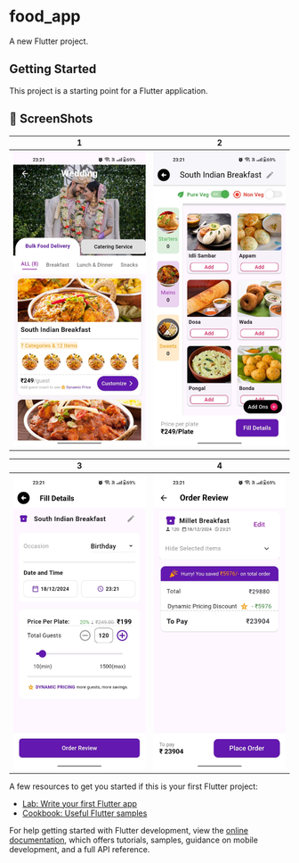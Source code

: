 # food_app

A new Flutter project.

## Getting Started

This project is a starting point for a Flutter application.

## 📸 ScreenShots

| 1 | 2|
|------|-------|
|<img src="https://github.com/Raikant59/CraftMyPlate---Assignment/blob/main/IMG-20241218-WA0017.jpg" width="400">|<img src="https://github.com/Raikant59/CraftMyPlate---Assignment/blob/main/IMG-20241218-WA0018.jpg" width="400">|

| 3 | 4|
|------|-------|
|<img src="https://github.com/Raikant59/CraftMyPlate---Assignment/blob/main/IMG-20241218-WA0020.jpg" width="400">|<img src="https://github.com/Raikant59/CraftMyPlate---Assignment/blob/main/IMG-20241218-WA0019.jpg" width="400">|

A few resources to get you started if this is your first Flutter project:

- [Lab: Write your first Flutter app](https://docs.flutter.dev/get-started/codelab)
- [Cookbook: Useful Flutter samples](https://docs.flutter.dev/cookbook)

For help getting started with Flutter development, view the
[online documentation](https://docs.flutter.dev/), which offers tutorials,
samples, guidance on mobile development, and a full API reference.

